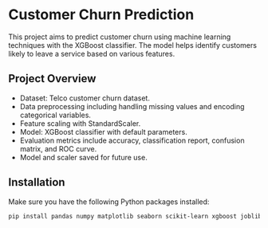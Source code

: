 # Customer Churn Prediction

This project aims to predict customer churn using machine learning techniques with the XGBoost classifier. The model helps identify customers likely to leave a service based on various features.

## Project Overview

- Dataset: Telco customer churn dataset.
- Data preprocessing including handling missing values and encoding categorical variables.
- Feature scaling with StandardScaler.
- Model: XGBoost classifier with default parameters.
- Evaluation metrics include accuracy, classification report, confusion matrix, and ROC curve.
- Model and scaler saved for future use.

## Installation

Make sure you have the following Python packages installed:

```bash
pip install pandas numpy matplotlib seaborn scikit-learn xgboost joblib
